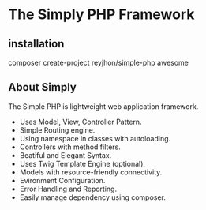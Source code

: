# The Simply PHP Framework

## installation 
composer create-project reyjhon/simple-php awesome

## About Simply
The Simple PHP is lightweight web application framework.
- Uses Model, View, Controller Pattern.
- Simple Routing engine.
- Using namespace in classes with autoloading.
- Controllers with method filters.
- Beatiful and Elegant Syntax.
- Uses Twig Template Engine (optional).
- Models with resource-friendly connectivity.
- Evironment Configuration.
- Error Handling and Reporting.
- Easily manage dependency using composer.
